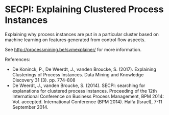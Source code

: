 # SECPI: Explaining Clustered Process Instances

Explaining why process instances are put in a particular cluster based on machine learning on features generated from control flow aspects.

See http://processmining.be/svmexplainer/ for more information.

References:

- De Koninck, P., De Weerdt, J., vanden Broucke, S. (2017). Explaining Clusterings of Process Instances. Data Mining and Knowledge Discovery 31 (3). pp. 774-808
- De Weerdt, J., vanden Broucke, S. (2014). SECPI: searching for explanations for clustered process instances. Proceeding of the 12th International Conference on Business Process Management, BPM 2014: Vol. accepted. International Conference (BPM 2014). Haifa (Israel), 7-11 September 2014.